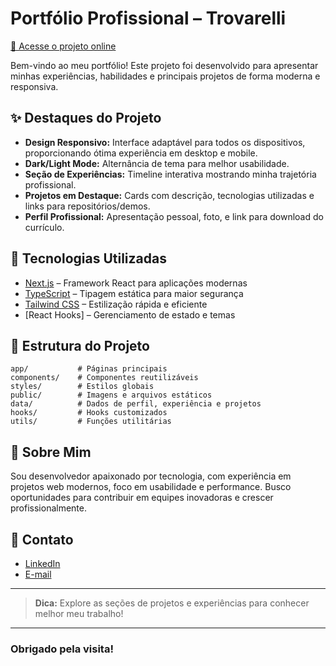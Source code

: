 # Portfólio Profissional – Trovarelli

[🔗 Acesse o projeto online](https://trovarelli.github.io/portifolio/)

Bem-vindo ao meu portfólio! Este projeto foi desenvolvido para apresentar minhas experiências, habilidades e principais projetos de forma moderna e responsiva.

## ✨ Destaques do Projeto

- **Design Responsivo:** Interface adaptável para todos os dispositivos, proporcionando ótima experiência em desktop e mobile.
- **Dark/Light Mode:** Alternância de tema para melhor usabilidade.
- **Seção de Experiências:** Timeline interativa mostrando minha trajetória profissional.
- **Projetos em Destaque:** Cards com descrição, tecnologias utilizadas e links para repositórios/demos.
- **Perfil Profissional:** Apresentação pessoal, foto, e link para download do currículo.

## 🚀 Tecnologias Utilizadas

- [Next.js](https://nextjs.org/) – Framework React para aplicações modernas
- [TypeScript](https://www.typescriptlang.org/) – Tipagem estática para maior segurança
- [Tailwind CSS](https://tailwindcss.com/) – Estilização rápida e eficiente
- [React Hooks] – Gerenciamento de estado e temas

## 📂 Estrutura do Projeto

```
app/           # Páginas principais
components/    # Componentes reutilizáveis
styles/        # Estilos globais
public/        # Imagens e arquivos estáticos
data/          # Dados de perfil, experiência e projetos
hooks/         # Hooks customizados
utils/         # Funções utilitárias
```

## 💼 Sobre Mim

Sou desenvolvedor apaixonado por tecnologia, com experiência em projetos web modernos, foco em usabilidade e performance. Busco oportunidades para contribuir em equipes inovadoras e crescer profissionalmente.

## 📧 Contato

- [LinkedIn](https://www.linkedin.com/in/trovarelli/)
- [E-mail](mailto:jtneto.dev@gmail.com)

---

> **Dica:** Explore as seções de projetos e experiências para conhecer melhor meu trabalho!

---

### Obrigado pela visita!
